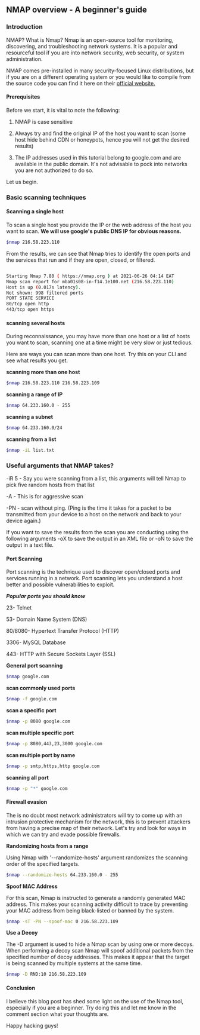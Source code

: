 ## NMAP overview - A beginner's guide

### Introduction

NMAP? What is Nmap? Nmap is an open-source tool for monitoring, discovering, and troubleshooting network systems. It is a popular and resourceful tool if you are into network security, web security, or system administration.

NMAP comes pre-installed in many security-focused Linux distributions, but if you are on a different operating system or you would like to compile from the source code you can find it here on their [official website.](https://nmap.org)

#### Prerequisites

Before we start, it is vital to note the following:

1. NMAP is case sensitive

2. Always try and find the original IP of the host you want to scan (some host hide behind CDN or honeypots, hence you will not get the desired results)

3. The IP addresses used in this tutorial belong to google.com and are available in the public domain. It's not advisable to pock into networks you are not authorized to do so.

Let us begin.

### Basic scanning techniques

#### Scanning a single host

To scan a single host you provide the IP or the web address of the host you want to scan. **We will use google's public DNS IP for obvious reasons.**

```bash
$nmap 216.58.223.110
```

From the results, we can see that Nmap tries to identify the open ports and the services that run and if they are open, closed, or filtered.

```bash

Starting Nmap 7.80 ( https://nmap.org ) at 2021-06-26 04:14 EAT
Nmap scan report for mba01s08-in-f14.1e100.net (216.58.223.110)
Host is up (0.017s latency).
Not shown: 998 filtered ports
PORT STATE SERVICE
80/tcp open http
443/tcp open https


```

#### scanning several hosts

During reconnaissance, you may have more than one host or a list of hosts you want to scan, scanning one at a time might be very slow or just tedious.

Here are ways you can scan more than one host. Try this on your CLI and see what results you get.

**scanning more than one host**
```bash
$nmap 216.58.223.110 216.58.223.109
```

**scanning a range of IP**
```bash
$nmap 64.233.160.0 - 255
```

**scanning a subnet**
```bash
$nmap 64.233.160.0/24
```

**scanning from a list**
```bash
$nmap -iL list.txt
```


### Useful arguments that NMAP takes?

-iR 5 - Say you were scanning from a list, this arguments will tell Nmap to pick five random hosts from that list

-A - This is for aggressive scan

-PN - scan without ping. (Ping is the time it takes for a packet to be transmitted from your device to a host on the network and back to your device again.)

If you want to save the results from the scan you are conducting using the following arguments -oX to save the output in an XML file or -oN to save the output in a text file.


#### Port Scanning

Port scanning is the technique used to discover open/closed ports and services running in a network. Port scanning lets you understand a host better and possible vulnerabilities to exploit.

***Popular ports you should know***

23- Telnet

53- Domain Name System (DNS)

80/8080- Hypertext Transfer Protocol (HTTP)

3306- MySQL Database

443- HTTP with Secure Sockets Layer (SSL)


**General port scanning**

```bash
$nmap google.com
```

**scan commonly used ports**

```bash
$nmap -f google.com
```

**scan a specific port**
```bash
$nmap -p 8080 google.com
```

**scan multiple specific port**
```bash
$nmap -p 8080,443,23,3000 google.com
```

**scan multiple port by name**
```bash
$nmap -p smtp,https,http google.com
```

**scanning all port**
```bash
$nmap -p "*" google.com
```

#### Firewall evasion

The is no doubt most network administrators will try to come up with an intrusion protective mechanism for the network, this is to prevent attackers from having a precise map of their network. Let's try and look for ways in which we can try and evade possible firewalls.

**Randomizing hosts from a range**

Using Nmap with '--randomize-hosts' argument randomizes the scanning order of the specified targets.

```bash
$nmap --randomize-hosts 64.233.160.0 - 255
```

**Spoof MAC Address**

For this scan, Nmap is instructed to generate a randomly generated MAC address. This makes your scanning activity difficult to trace by preventing your MAC address from being black-listed or banned by the system.

```bash
$nmap -sT -PN --spoof-mac 0 216.58.223.109
```

**Use a Decoy**

The -D argument is used to hide a Nmap scan by using one or more decoys. When performing a decoy scan Nmap will spoof additional packets from the specified number of decoy addresses. This makes it appear that the target is being scanned by multiple systems at the same time.

```bash
$nmap -D RND:10 216.58.223.109
```


#### Conclusion

I believe this blog post has shed some light on the use of the Nmap tool, especially if you are a beginner. Try doing this and let me know in the comment section what your thoughts are.

Happy hacking guys!